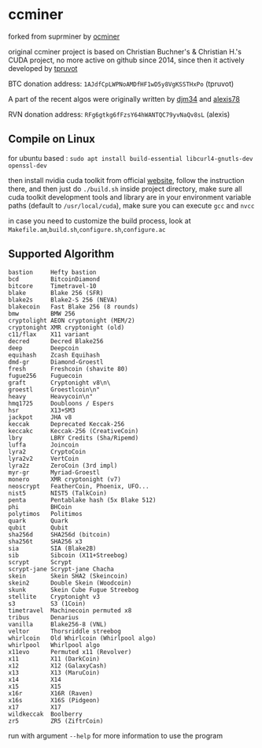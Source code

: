 # ccminer

forked from suprminer by [ocminer](https://github.com/ocminer/suprminer) 

original ccminer project is based on Christian Buchner's &amp; Christian H.'s CUDA project, no more active on github since 2014, since then it actively developed by [tpruvot](https://github.com/tpruvot/ccminer)

BTC donation address: `1AJdfCpLWPNoAMDfHF1wD5y8VgKSSTHxPo` (tpruvot)

A part of the recent algos were originally written by [djm34](https://github.com/djm34) and [alexis78](https://github.com/alexis78)

RVN donation address: `RFg6gtkg6fFzsY64hWANTQC79yvNaQv8sL` (alexis)

Compile on Linux
----------------

for ubuntu based :
`sudo apt install build-essential libcurl4-gnutls-dev openssl-dev`

then install nvidia cuda toolkit from official [website](https://developer.nvidia.com/cuda-toolkit), follow the instruction there, and then just do `./build.sh` inside project directory, make sure all cuda toolkit development tools and library are in your environment variable paths (default to `/usr/local/cuda`), make sure you can execute `gcc` and `nvcc`

in case you need to customize the build process, look at `Makefile.am`,`build.sh`,`configure.sh`,`configure.ac`


Supported Algorithm
-------------------
    bastion     Hefty bastion
    bcd         BitcoinDiamond
    bitcore     Timetravel-10
    blake       Blake 256 (SFR)
    blake2s     Blake2-S 256 (NEVA)
    blakecoin   Fast Blake 256 (8 rounds)
    bmw         BMW 256
    cryptolight AEON cryptonight (MEM/2)
    cryptonight XMR cryptonight (old)
    c11/flax    X11 variant
    decred      Decred Blake256
    deep        Deepcoin
    equihash    Zcash Equihash
    dmd-gr      Diamond-Groestl
    fresh       Freshcoin (shavite 80)
    fugue256    Fuguecoin
    graft       Cryptonight v8\n\
    groestl     Groestlcoin\n"
    heavy       Heavycoin\n"
    hmq1725     Doubloons / Espers
    hsr         X13+SM3
    jackpot     JHA v8
    keccak      Deprecated Keccak-256
    keccakc     Keccak-256 (CreativeCoin)
    lbry        LBRY Credits (Sha/Ripemd)
    luffa       Joincoin
    lyra2       CryptoCoin
    lyra2v2     VertCoin
    lyra2z      ZeroCoin (3rd impl)
    myr-gr      Myriad-Groestl
    monero      XMR cryptonight (v7)
    neoscrypt   FeatherCoin, Phoenix, UFO...
    nist5       NIST5 (TalkCoin)
    penta       Pentablake hash (5x Blake 512)
    phi         BHCoin
    polytimos   Politimos
    quark       Quark
    qubit       Qubit
    sha256d     SHA256d (bitcoin)
    sha256t     SHA256 x3
    sia         SIA (Blake2B)
    sib         Sibcoin (X11+Streebog)
    scrypt      Scrypt
    scrypt-jane Scrypt-jane Chacha
    skein       Skein SHA2 (Skeincoin)
    skein2      Double Skein (Woodcoin)
    skunk       Skein Cube Fugue Streebog
    stellite    Cryptonight v3
    s3          S3 (1Coin)
    timetravel  Machinecoin permuted x8
    tribus      Denarius
    vanilla     Blake256-8 (VNL)
    veltor      Thorsriddle streebog
    whirlcoin   Old Whirlcoin (Whirlpool algo)
    whirlpool   Whirlpool algo
    x11evo      Permuted x11 (Revolver)
    x11         X11 (DarkCoin)
    x12         X12 (GalaxyCash)
    x13         X13 (MaruCoin)
    x14         X14
    x15         X15
    x16r        X16R (Raven)
    x16s	    X16S (Pidgeon)
    x17         X17
    wildkeccak  Boolberry
    zr5         ZR5 (ZiftrCoin)

run with argument `--help` for more information to use the program